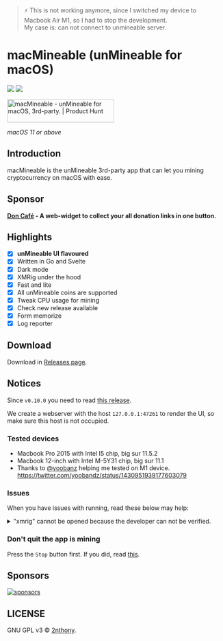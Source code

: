 > ⚡️ This is not working anymore, since I switched my device to Macbook Air M1, so I had to stop the development.  
> My case is: can not connect to unmineable server.

# macMineable (unMineable for macOS)

![](https://img.shields.io/github/v/release/2nthony/macmineable?label=)
![](https://img.shields.io/github/downloads/2nthony/macmineable/total)

<a href="https://www.producthunt.com/posts/macmineable?utm_source=badge-featured&utm_medium=badge&utm_souce=badge-macmineable" target="_blank"><img src="https://api.producthunt.com/widgets/embed-image/v1/featured.svg?post_id=305377&theme=light" alt="macMineable - unMineable for macOS, 3rd-party. | Product Hunt" style="width: 250px; height: 54px;" width="250" height="54" /></a>

_macOS 11 or above_

## Introduction

macMineable is the unMineable 3rd-party app that can let you mining cryptocurrency on macOS with ease.

## Sponsor

**[Don Café](https://don-cafe.aotunote.com) - A web-widget to collect your all donation links in one button.**

## Highlights

- [x] **unMineable UI flavoured**
- [x] Written in Go and Svelte
- [x] Dark mode
- [x] XMRig under the hood
- [x] Fast and lite
- [x] All unMineable coins are supported
- [x] Tweak CPU usage for mining
- [x] Check new release available
- [x] Form memorize
- [x] Log reporter

## Download

Download in [Releases page](https://github.com/2nthony/macmineable/releases).

## Notices

Since `v0.10.0` you need to read [this release](https://github.com/2nthony/macmineable/releases/tag/v0.10.0).

We create a webserver with the host `127.0.0.1:47261` to render the UI, so make sure this host is not occupied.

### Tested devices

- Macbook Pro 2015 with Intel I5 chip, big sur 11.5.2
- Macbook 12-inch with Intel M-5Y31 chip, big sur 11.1
- Thanks to [@yoobanz](https://twitter.com/yoobandz) helping me tested on M1 device. https://twitter.com/yoobandz/status/1430951939177603079

### Issues

When you have issues with running, read these below may help:

<details><summary>"xmrig" cannot be opened because the developer can not be verified.</summary>

![](https://cdn.jsdelivr.net/gh/2nthony/statics@main/uPic/Wp0a7nt8ebm9.jpg)
![](https://cdn.jsdelivr.net/gh/2nthony/statics@main/uPic/RKucH35GQxQl.jpg)
![](https://cdn.jsdelivr.net/gh/2nthony/statics@main/uPic/YkYIDNGJTmnE.jpg)

</details>

### Don't quit the app is mining

Press the `Stop` button first. If you did, read [this](https://github.com/2nthony/macmineable/issues/10).

## Sponsors

[![sponsors](https://cdn.jsdelivr.net/gh/2nthony/sponsors-image/sponsors.svg)](https://github.com/sponsors/2nthony)

## LICENSE

GNU GPL v3 © [2nthony](https://github.com/2nthony).
